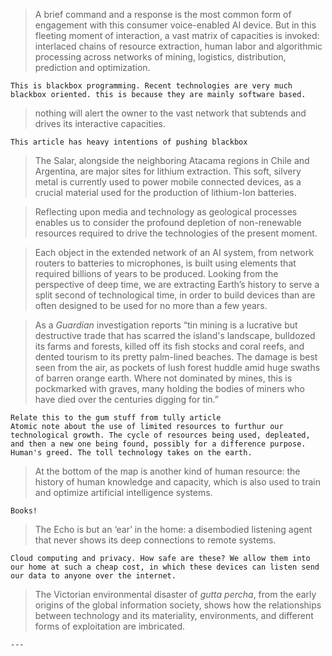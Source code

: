 >A brief command and a response is the most common form of engagement with this consumer voice-enabled AI device. But in this fleeting moment of interaction, a vast matrix of capacities is invoked: interlaced chains of resource extraction, human labor and algorithmic processing across networks of mining, logistics, distribution, prediction and optimization.

	This is blackbox programming. Recent technologies are very much blackbox oriented. this is because they are mainly software based. 
	
>nothing will alert the owner to the vast network that subtends and drives its interactive capacities.

	This article has heavy intentions of pushing blackbox 

>The Salar, alongside the neighboring Atacama regions in Chile and Argentina, are major sites for lithium extraction. This soft, silvery metal is currently used to power mobile connected devices, as a crucial material used for the production of lithium-Ion batteries.

>Reflecting upon media and technology as geological processes enables us to consider the profound depletion of non-renewable resources required to drive the technologies of the present moment.

>Each object in the extended network of an AI system, from network routers to batteries to microphones, is built using elements that required billions of years to be produced. Looking from the perspective of deep time, we are extracting Earth’s history to serve a split second of technological time, in order to build devices than are often designed to be used for no more than a few years.

>As a _Guardian_ investigation reports “tin mining is a lucrative but destructive trade that has scarred the island's landscape, bulldozed its farms and forests, killed off its fish stocks and coral reefs, and dented tourism to its pretty palm-lined beaches. The damage is best seen from the air, as pockets of lush forest huddle amid huge swaths of barren orange earth. Where not dominated by mines, this is pockmarked with graves, many holding the bodies of miners who have died over the centuries digging for tin.”


	Relate this to the gum stuff from tully article
	Atomic note about the use of limited resources to furthur our technological growth. The cycle of resources being used, depleated, and then a new one being found, possibly for a difference purpose. Human's greed. The toll technology takes on the earth.


>At the bottom of the map is another kind of human resource: the history of human knowledge and capacity, which is also used to train and optimize artificial intelligence systems.

	Books!

>The Echo is but an ‘ear’ in the home: a disembodied listening agent that never shows its deep connections to remote systems.

	Cloud computing and privacy. How safe are these? We allow them into our home at such a cheap cost, in which these devices can listen send our data to anyone over the internet. 

>The Victorian environmental disaster of _gutta percha_, from the early origins of the global information society, shows how the relationships between technology and its materiality, environments, and different forms of exploitation are imbricated.

	---


